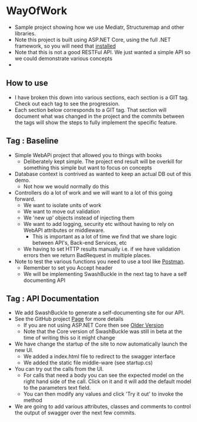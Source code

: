 # WayOfWork

- Sample project showing how we use Mediatr, Structuremap and other libraries.
- Note this project is built using ASP.NET Core, using the full .NET framework, so you will need that [installed](https://www.asp.net/core)
- Note that this is not a good RESTFul API. We just wanted a simple API so we could demonstrate various concepts
-
## How to use

- I have broken this down into various sections, each section is a GIT tag. Check out each tag to see the progression.
- Each section below corresponds to a GIT tag. That section will document what was changed in the project and the commits between the tags will show the steps to fully implement the specific feature.

## Tag : Baseline

- Simple WebAPi project that allowed you to things with books
    - Deliberately kept simple. The project end result will be overkill for something this simple but want to focus on concepts
- Database context is contrived as wanted to keep an actual DB out of this demo.
    - Not how we would normally do this
- Controllers do a lot of work and we will want to a lot of this going forward.
    - We want to isolate units of work
    - We want to move out validation
    - We 'new up' objects instead of injecting them
    - We want to add logging, security etc without having to rely on WebAPI attributes or middleware.
        - This is important as a lot of time we find that we share logic between API's, Back-end Services, etc
    - We having to set HTTP results manually i.e. if we have validation errors then we return BadRequest in multiple places.
- Note to test the various functions you need to use a tool like [Postman](https://www.getpostman.com/).
    - Remember to set you Accept header
    - We will be implementing SwashBuckle in the next tag to have a self documenting API

## Tag : API Documentation
- We add SwashBuckle to generate a self-documenting site for our API.
- See the GitHub project [Page](https://github.com/domaindrivendev/Swashbuckle.AspNetCore) for more details
    - If you are not using ASP.NET Core then see [Older Version](https://github.com/domaindrivendev/Swashbuckle)
    - Note that the Core version of SwashBuckle was still in beta at the time of writing this so it might change
- We have change the startup of the site to now automatically launch the new UI.
    - We added a index.html file to redirect to the swagger interface
    - We added the static file middle-ware (see startup.cs)
- You can try out the calls from the UI.
    - For calls that need a body you can see the expected model on the right hand side of the call. Click on it and it will add the default model to the parameters text field.
    - You can then modify any values and click 'Try it out' to invoke the method
- We are going to add various attributes, classes and comments to control the output of swagger over the next few commits.
